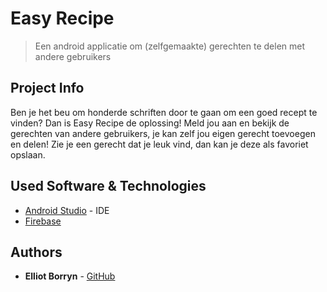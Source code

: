 
# Easy Recipe
>Een android applicatie om (zelfgemaakte) gerechten te delen met andere gebruikers

## Project Info
Ben je het beu om honderde schriften door te gaan om een goed recept te vinden? Dan is Easy Recipe de oplossing!
Meld jou aan en bekijk de gerechten van andere gebruikers, je kan zelf jou eigen gerecht toevoegen en delen!
Zie je een gerecht dat je leuk vind, dan kan je deze als favoriet opslaan.



## Used Software & Technologies

* [Android Studio](https://developer.android.com/studio/?gclid=EAIaIQobChMIw8bf34i26wIVhM13Ch2RsQSbEAAYASAAEgL4IvD_BwE&gclsrc=aw.ds) - IDE
* [Firebase](https://firebase.google.com/?gclid=EAIaIQobChMI1cXx7Yi26wIVyp13Ch0B5A3EEAAYASAAEgKlIvD_BwE)


## Authors

* **Elliot Borryn** - [GitHub](https://github.com/elliotborryn)

